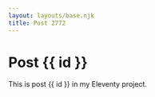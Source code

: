 ```yaml
---
layout: layouts/base.njk
title: Post 2772
---
```


# Post {{ id }}

This is post {{ id }} in my Eleventy project.
